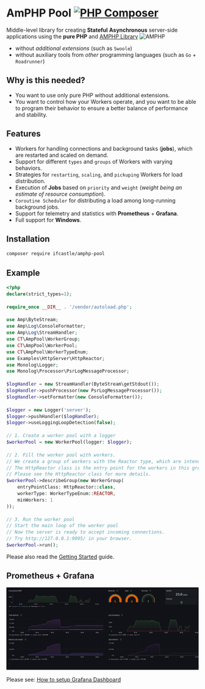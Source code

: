 # AmPHP Pool [![PHP Composer](https://github.com/EdmondDantes/amphp-pool/actions/workflows/php.yml/badge.svg)](https://github.com/EdmondDantes/amphp-pool/actions/workflows/php.yml)

Middle-level library for creating **Stateful** **Asynchronous** server-side applications
using the **pure PHP** and [AMPHP Library](https://github.com/amphp) ![AMPHP](https://avatars.githubusercontent.com/u/8865682?s=50&v=4)

* without *additional extensions* (such as `Swoole`)
* without auxiliary tools from *other* programming languages (such as `Go` + `Roadrunner`)

## Why is this needed?

* You want to use only pure PHP without additional extensions.
* You want to control how your Workers operate, 
and you want to be able to program their behavior to ensure a better balance of performance and stability.

## Features

* Workers for handling connections and background tasks (**jobs**), which are restarted and scaled on demand.
* Support for different `types` and `groups` of Workers with varying behaviors. 
* Strategies for `restarting`, `scaling`, and `pickuping` Workers for load distribution.
* Execution of **Jobs** based on `priority` and `weight` (*weight being an estimate of resource consumption*).
* `Coroutine Scheduler` for distributing a load among long-running background jobs.
* Support for telemetry and statistics with **Prometheus** + **Grafana**.
* Full support for **Windows**.

## Installation

```bash
composer require ifcastle/amphp-pool
```

## Example

```php
<?php
declare(strict_types=1);

require_once __DIR__ . '/vendor/autoload.php';

use Amp\ByteStream;
use Amp\Log\ConsoleFormatter;
use Amp\Log\StreamHandler;
use CT\AmpPool\WorkerGroup;
use CT\AmpPool\WorkerPool;
use CT\AmpPool\WorkerTypeEnum;
use Examples\HttpServer\HttpReactor;
use Monolog\Logger;
use Monolog\Processor\PsrLogMessageProcessor;

$logHandler = new StreamHandler(ByteStream\getStdout());
$logHandler->pushProcessor(new PsrLogMessageProcessor());
$logHandler->setFormatter(new ConsoleFormatter());

$logger = new Logger('server');
$logger->pushHandler($logHandler);
$logger->useLoggingLoopDetection(false);

// 1. Create a worker pool with a logger
$workerPool = new WorkerPool(logger: $logger);

// 2. Fill the worker pool with workers.
// We create a group of workers with the Reactor type, which are intended to handle incoming connections.
// The HttpReactor class is the entry point for the workers in this group.
// Please see the HttpReactor class for more details.
$workerPool->describeGroup(new WorkerGroup(
    entryPointClass: HttpReactor::class,
    workerType: WorkerTypeEnum::REACTOR,
    minWorkers: 1
));

// 3. Run the worker pool
// Start the main loop of the worker pool
// Now the server is ready to accept incoming connections.
// Try http://127.0.0.1:9095/ in your browser.
$workerPool->run();
```

Please also read the [Getting Started](docs/00-getting_started.md) guide.

## Prometheus + Grafana

![Prometheus](docs/images/prometheus.png)

Please see: [How to setup Grafana Dashboard](docs/00-getting_started.md#prometheus-metrics-and-grafana-dashboard)